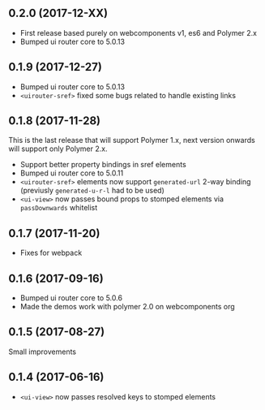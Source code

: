 0.2.0 (2017-12-XX)
------------------
- First release based purely on webcomponents v1, es6 and Polymer 2.x
- Bumped ui router core to 5.0.13

0.1.9 (2017-12-27)
------------------

- Bumped ui router core to 5.0.13
- `<uirouter-sref>` fixed some bugs related to handle existing links

0.1.8 (2017-11-28)
------------------
This is the last release that will support Polymer 1.x, next version onwards will support only Polymer 2.x.

- Support better property bindings in sref elements
- Bumped ui router core to 5.0.11
- `<uirouter-sref>` elements now support `generated-url` 2-way binding 
  (previusly `generated-u-r-l` had to be used)  
- `<ui-view>` now passes bound props to stomped elements via `passDownwards` whitelist


0.1.7 (2017-11-20)
------------------
- Fixes for webpack

0.1.6 (2017-09-16)
------------------
- Bumped ui router core to 5.0.6
- Made the demos work with polymer 2.0 on webcomponents org

0.1.5 (2017-08-27)
------------------
Small improvements

0.1.4 (2017-06-16)
------------------
- `<ui-view>` now passes resolved keys to stomped elements

